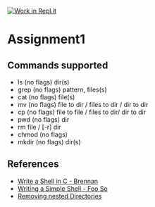 [![Work in Repl.it](https://classroom.github.com/assets/work-in-replit-14baed9a392b3a25080506f3b7b6d57f295ec2978f6f33ec97e36a161684cbe9.svg)](https://classroom.github.com/online_ide?assignment_repo_id=3009871&assignment_repo_type=AssignmentRepo)
# Assignment1

## Commands supported
* ls (no flags) dir(s)
* grep (no flags) pattern, files(s)
* cat (no flags) file(s)
* mv (no flags) file to dir / files to dir / dir to dir
* cp (no flags) file to file / files to dir/ dir to dir
* pwd (no flags) dir
* rm file / [-r] dir
* chmod (no flags)
* mkdir (no flags) dir(s)

## References
* [Write a Shell in C - Brennan](https://brennan.io/2015/01/16/write-a-shell-in-c/)
* [Writing a Simple Shell - Foo So](https://www.youtube.com/watch?v=z4LEuxMGGs8)
* [Removing nested Directories](https://stackoverflow.com/questions/16092206/segmentation-fault-in-c-code-implementing-rm-command-in-linux)
